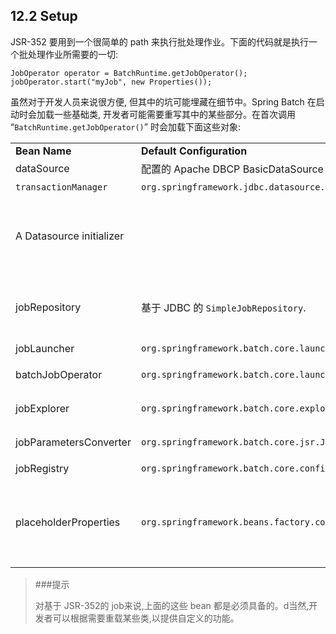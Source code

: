 ## 12.2 Setup

JSR-352 要用到一个很简单的 path 来执行批处理作业。下面的代码就是执行一个批处理作业所需要的一切:

	JobOperator operator = BatchRuntime.getJobOperator();
	jobOperator.start("myJob", new Properties());

虽然对于开发人员来说很方便, 但其中的坑可能埋藏在细节中。Spring Batch 在启动时会加载一些基础类, 开发者可能需要重写其中的某些部分。在首次调用 “`BatchRuntime.getJobOperator()`” 时会加载下面这些对象:



<table ><colgroup><col ><col ><col ></colgroup><tbody><tr><td  >
<span class="bold"><strong>Bean Name</strong></span>
</td><td  >
<span class="bold"><strong>Default Configuration</strong></span>
</td><td >
<span class="bold"><strong>Notes</strong></span>
</td></tr><tr><td  >
dataSource
</td><td  >
配置的 Apache DBCP BasicDataSource 数据库连接池对象.
</td><td >
默认启动了 HSQLDB.
</td></tr><tr><td  >
<code class="code">transactionManager</code>
</td><td  >
<code class="code">org.springframework.jdbc.datasource.DataSourceTransactionManager</code>
</td><td >
引用了上面的 dataSource bean .
</td></tr><tr><td  >
A Datasource initializer
</td><td  >
</td><td >
用来执行
<code class="code">batch.drop.script</code> 和 <code class="code">batch.schema.script</code> 属性所配置的脚本. 默认是执行  HSQLDB 对应的表结构脚本. 可以通过 
<code class="code">batch.data.source.init</code> 属性禁用此行为.
</td></tr><tr><td  >
jobRepository
</td><td  >
基于 JDBC 的 <code class="code">SimpleJobRepository</code>.
</td><td >
此 <code class="code">JobRepository</code> 对象需要用到上面的数据库连接池以及事务管理器. 对应的表的前缀 (默认是 BATCH_) 是通过 
<code class="code">batch.table.prefix</code> 属性来配置的.
</td></tr><tr><td  >
jobLauncher
</td><td  >
<code class="code">org.springframework.batch.core.launch.support.SimpleJobLauncher</code>
</td><td >
用来启动 Jobs.
</td></tr><tr><td  >
batchJobOperator
</td><td  >
<code class="code">org.springframework.batch.core.launch.support.SimpleJobOperator</code>
</td><td >
 <code class="code">JsrJobOperator</code> 封装了此对象的大部分功能.
</td></tr><tr><td  >
jobExplorer
</td><td  >
<code class="code">org.springframework.batch.core.explore.support.JobExplorerFactoryBean</code>
</td><td >
用于查找定位 <code class="code">JsrJobOperator</code> 提供的功能.
</td></tr><tr><td  >
jobParametersConverter
</td><td  >
<code class="code">org.springframework.batch.core.jsr.JsrJobParametersConverter</code>
</td><td >
<code class="code">JobParametersConverter</code>  的 JSR-352 专有实现.
</td></tr><tr><td  >
jobRegistry
</td><td  >
<code class="code">org.springframework.batch.core.configuration.support.MapJobRegistry</code>
</td><td >
由 <code class="code">SimpleJobOperator</code>.使用
</td></tr><tr><td  >
placeholderProperties
</td><td  >
<code class="code">org.springframework.beans.factory.config.PropertyPlaceholderConfigure</code>
</td><td  >
加载 properties 文件 <code class="code">batch-${ENVIRONMENT:hsql}.properties</code> 来配置上面提到的属性. ENVIRONMENT 是一个系统属性 (默认值为 hsql), 可以指定为  Spring Batch 支持的任意数据库类型.
</td></tr></tbody></table>


> ###提示
>
> 对基于 JSR-352的 job来说,上面的这些 bean 都是必须具备的。d当然,开发者可以根据需要重载某些类,以提供自定义的功能。


